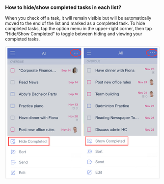 ### How to hide/show completed tasks in each list?

When you check off a task, it will remain visible but will be automatically moved to the end of the list and marked as a completed task. To hide completed tasks, tap the option menu in the upper-right corner, then tap "Hide/Show Completed" to toggle between hiding and viewing your completed tasks.

![](showhide.jpg)

